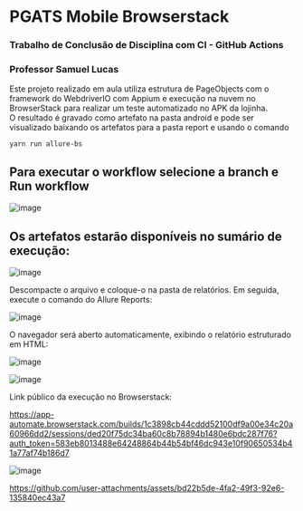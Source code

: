 # PGATS Mobile Browserstack

### Trabalho de Conclusão de Disciplina com CI - GitHub Actions

### Professor Samuel Lucas

Este projeto realizado em aula utiliza estrutura de PageObjects com o framework do WebdriverIO com Appium e execução na nuvem no BrowserStack para realizar um teste automatizado no APK da lojinha.  
O resultado é gravado como artefato na pasta android e pode ser visualizado baixando os artefatos para a pasta report e usando o comando

`yarn run allure-bs`

## Para executar o workflow selecione a branch e **Run workflow**

![image](https://github.com/user-attachments/assets/b6e05282-ef63-42ba-964c-999dba73f922)

## Os artefatos estarão disponíveis no sumário de execução:

![image](https://github.com/user-attachments/assets/ba8752ed-f6df-4274-ba93-4e257c183d55)

Descompacte o arquivo e coloque-o na pasta de relatórios. Em seguida, execute o comando do Allure Reports:

![image](https://github.com/user-attachments/assets/8182c828-8671-461b-b7db-dad688c8ac14)

O navegador será aberto automaticamente, exibindo o relatório estruturado em HTML:

![image](https://github.com/user-attachments/assets/8cbe6675-2e35-4c5e-846d-033062b04f20)

![image](https://github.com/user-attachments/assets/e0f3ad53-24e2-41a8-9bbd-1861b37246bc)

Link público da execução no Browserstack:

https://app-automate.browserstack.com/builds/1c3898cb44cddd52100df9a00e34c20a60966dd2/sessions/ded20f75dc34ba60c8b78894b1480e6bdc287f76?auth_token=583eb8013488e64248864b44b54bf46dc943e10f90650534b41a77af74b186d7

![image](https://github.com/user-attachments/assets/5a4c99c8-a009-413c-9b4a-798346a29cd6)

https://github.com/user-attachments/assets/bd22b5de-4fa2-49f3-92e6-135840ec43a7
